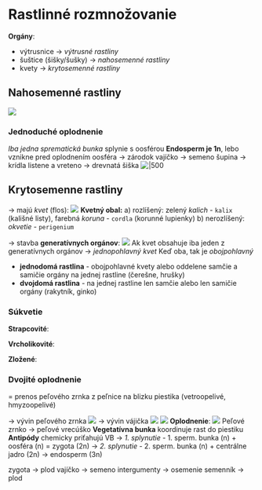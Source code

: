 # Rastlinné rozmnožovanie
**Orgány**:
- výtrusnice -> *výtrusné rastliny*
- šuštice (šišky/šušky) -> *nahosemenné rastliny*
- kvety -> *krytosemenné rastliny*

## Nahosemenné rastliny
![](nahosemenne-rastliny-šuška.png)
### Jednoduché oplodnenie
*Iba jedna sprematická bunka* splynie s oosférou
**Endosperm je 1n**, lebo vznikne pred oplodnením
oosféra -> zárodok
vajíčko -> semeno
šupina -> krídla
listene a vreteno -> drevnatá šiška
![|500](nahosemenne-rastliny-oplodnenie.png)

## Krytosemenne rastliny
-> majú *kvet* (flos):
![](krytosemenny-kvet.png)
**Kvetný obal:**
a) rozlíšený: zelený *kalich* - `kalix` (kališné listy), farebná *koruna* - `cordla` (korunné lupienky)
b) nerozlíšený: *okvetie* - `perigenium`

-> stavba **generatívnych orgánov**:
![](kvet-generatívne-orgány.png)
Ak kvet obsahuje iba jeden z generatívnych orgánov -> *jednopohlavný kvet*
Keď oba, tak je *obojpohlavný*
- **jednodomá rastlina** - obojpohlavné kvety alebo oddelene samčie a samičie orgány na jednej rastline (čerešne, hrušky)
- **dvojdomá rastlina** - na jednej rastline len samčie alebo len samičie orgány (rakytník, ginko)

### Súkvetie
**Strapcovité**:

**Vrcholikovité**:

**Zložené**:



### Dvojité oplodnenie
= prenos peľového zrnka z peľnice na blizku piestika (vetroopelivé, hmyzoopelivé)

-> vývin peľového zrnka
![](vyvin-peloveho-zrnka.png)
-> vývin vájička
![](vývin-vajíčka.png)
![](vajíčko-krytosemenné.png)
**Oplodnenie**:
![](krytosemenne-rastliny-opelenie.png)
Peľové zrnko -> peľové vrecúško
**Vegetatívna bunka** koordinuje rast do piestiku
**Antipódy** chemicky priťahujú VB
-> *1. splynutie* - 1. sperm. bunka (n) + oosféra (n) = zygota (2n)
-> *2. splynutie* - 2. sperm. bunka (n) + centrálne jadro (2n) -> endosperm (3n)

zygota -> plod
vajíčko -> semeno
intergumenty -> osemenie
semenník -> plod

